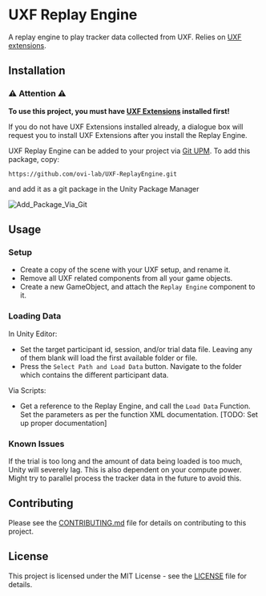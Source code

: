 # UXF Replay Engine

A replay engine to play tracker data collected from UXF. Relies on [UXF extensions](https://github.com/ovi-lab/UXF-extensions).

## Installation

### ⚠ Attention ⚠

**To use this project, you must have [UXF Extensions](https://github.com/ovi-lab/UXF-extensions) installed first!**

If you do not have UXF Extensions installed already, a dialogue box will request you to install UXF Extensions after you install the Replay Engine.

UXF Replay Engine can be added to your project via [Git UPM](https://docs.unity3d.com/2022.3/Documentation/Manual/upm-git.html).
To add this package, copy:

```shell
https://github.com/ovi-lab/UXF-ReplayEngine.git
```

and add it as a git package in the Unity Package Manager

![Add_Package_Via_Git](https://github.com/ovi-lab/UXF-ReplayEngine/blob/main/Documentation~/add_package_from_git.png)

## Usage

### Setup

- Create a copy of the scene with your UXF setup, and rename it.
- Remove all UXF related components from all your game objects.
- Create a new GameObject, and attach the `Replay Engine` component to it.

### Loading Data

In Unity Editor:
-  Set the target participant id, session, and/or trial data file. Leaving any of them blank will load the first available folder or file.
- Press the `Select Path and Load Data` button. Navigate to the folder which contains the different participant data.

Via Scripts:
- Get a reference to the Replay Engine, and call the `Load Data` Function. Set the parameters as per the function XML documentation. [TODO: Set up proper documentation]


### Known Issues

If the trial is too long and the amount of data being loaded is too much, Unity will severely lag. This is also dependent on your compute power. Might try to parallel process the tracker data in the future to avoid this.

## Contributing

Please see the [CONTRIBUTING.md](CONTRIBUTING.md) file for details on contributing to this project.

## License

This project is licensed under the MIT License - see the [LICENSE](LICENSE) file for details.
